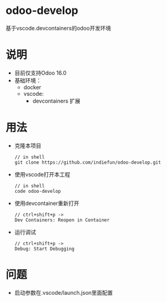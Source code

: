 # odoo-develop
基于vscode.devcontainers的odoo开发环境

# 说明
* 目前仅支持Odoo 16.0
* 基础环境：
    * docker
    * vscode:
        * devcontainers 扩展

# 用法
* 克隆本项目
    ```
    // in shell
    git clone https://github.com/indiefun/odoo-develop.git
    ```
* 使用vscode打开本工程
    ```
    // in shell
    code odoo-develop
    ```
* 使用devcontainer重新打开
    ```
    // ctrl+shift+p ->
    Dev Containers: Reopen in Container
    ```
* 运行调试
    ```
    // ctrl+shift+p ->
    Debug: Start Debugging
    ```

# 问题
* 启动参数在.vscode/launch.json里面配置